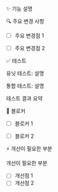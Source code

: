 ✨ 기능 설명
<!-- 구현한 기능에 대한 간단한 설명을 작성해주세요. -->


🔍 주요 변경 사항
<!-- 주요 변경 사항과 추가한 기능을 적어주세요. -->

- [ ] 주요 변경점 1
- [ ] 주요 변경점 2


✅ 테스트
<!-- 테스트 방법과 시나리오를 간단히 설명해주세요. -->

유닛 테스트: 설명

통합 테스트: 설명

테스트 결과 요약


🚧 블로커
<!-- 현재 PR 진행 중 겪고 있는 문제 또는 해결이 필요한 이슈를 적어주세요. -->

- [ ] 블로커 1
- [ ] 블로커 2


⚡ 개선이 필요한 부분
<!-- 코드나 로직의 미흡한 점 또는 개선할 부분이 있다면 적어주세요. -->
개선이 필요한 부분

- [ ] 개선점 1
- [ ] 개선점 2
